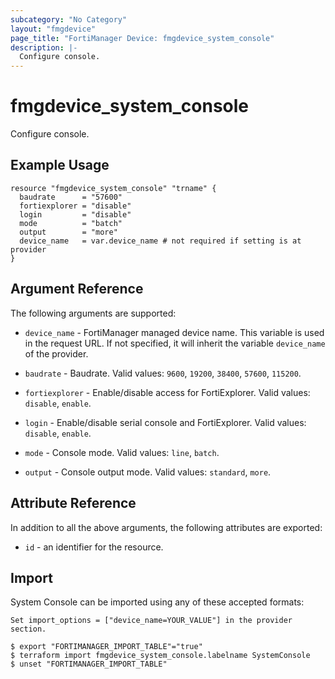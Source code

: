 ```yaml
---
subcategory: "No Category"
layout: "fmgdevice"
page_title: "FortiManager Device: fmgdevice_system_console"
description: |-
  Configure console.
---
```


# fmgdevice_system_console
Configure console.

## Example Usage

```hcl
resource "fmgdevice_system_console" "trname" {
  baudrate      = "57600"
  fortiexplorer = "disable"
  login         = "disable"
  mode          = "batch"
  output        = "more"
  device_name   = var.device_name # not required if setting is at provider
}
```

## Argument Reference


The following arguments are supported:

* `device_name` - FortiManager managed device name. This variable is used in the request URL. If not specified, it will inherit the variable `device_name` of the provider.

* `baudrate` - Baudrate. Valid values: `9600`, `19200`, `38400`, `57600`, `115200`.

* `fortiexplorer` - Enable/disable access for FortiExplorer. Valid values: `disable`, `enable`.

* `login` - Enable/disable serial console and FortiExplorer. Valid values: `disable`, `enable`.

* `mode` - Console mode. Valid values: `line`, `batch`.

* `output` - Console output mode. Valid values: `standard`, `more`.



## Attribute Reference

In addition to all the above arguments, the following attributes are exported:
* `id` - an identifier for the resource.

## Import

System Console can be imported using any of these accepted formats:
```
Set import_options = ["device_name=YOUR_VALUE"] in the provider section.

$ export "FORTIMANAGER_IMPORT_TABLE"="true"
$ terraform import fmgdevice_system_console.labelname SystemConsole
$ unset "FORTIMANAGER_IMPORT_TABLE"
```

